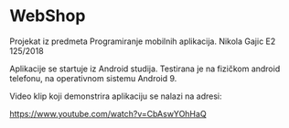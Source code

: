 # WebShop

Projekat iz predmeta Programiranje mobilnih aplikacija. Nikola Gajic E2 125/2018

Aplikacije se startuje iz Android studija. Testirana je na fizičkom android telefonu, na operativnom sistemu Android 9.

Video klip koji demonstrira aplikaciju se nalazi na adresi:

https://www.youtube.com/watch?v=CbAswYOhHaQ
